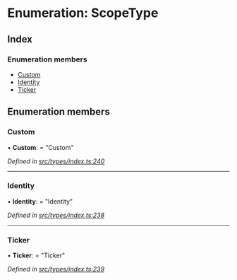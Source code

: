 # Enumeration: ScopeType

## Index

### Enumeration members

* [Custom](scopetype.md#custom)
* [Identity](scopetype.md#identity)
* [Ticker](scopetype.md#ticker)

## Enumeration members

###  Custom

• **Custom**: = "Custom"

*Defined in [src/types/index.ts:240](https://github.com/PolymathNetwork/polymesh-sdk/blob/1221e467/src/types/index.ts#L240)*

___

###  Identity

• **Identity**: = "Identity"

*Defined in [src/types/index.ts:238](https://github.com/PolymathNetwork/polymesh-sdk/blob/1221e467/src/types/index.ts#L238)*

___

###  Ticker

• **Ticker**: = "Ticker"

*Defined in [src/types/index.ts:239](https://github.com/PolymathNetwork/polymesh-sdk/blob/1221e467/src/types/index.ts#L239)*
